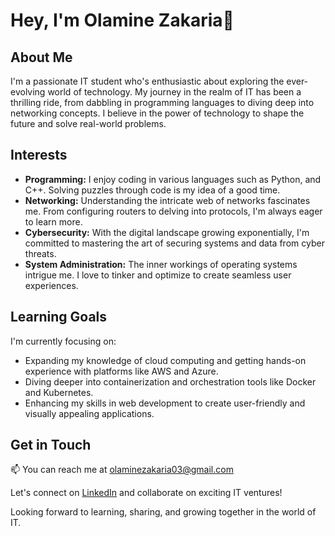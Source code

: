 # Hey, I'm Olamine Zakaria👋

## About Me

I'm a passionate IT student who's enthusiastic about exploring the ever-evolving world of technology. My journey in the realm of IT has been a thrilling ride, from dabbling in programming languages to diving deep into networking concepts. I believe in the power of technology to shape the future and solve real-world problems.

## Interests

- **Programming:** I enjoy coding in various languages such as Python, and C++. Solving puzzles through code is my idea of a good time.
- **Networking:** Understanding the intricate web of networks fascinates me. From configuring routers to delving into protocols, I'm always eager to learn more.
- **Cybersecurity:** With the digital landscape growing exponentially, I'm committed to mastering the art of securing systems and data from cyber threats.
- **System Administration:** The inner workings of operating systems intrigue me. I love to tinker and optimize to create seamless user experiences.

## Learning Goals

I'm currently focusing on:
- Expanding my knowledge of cloud computing and getting hands-on experience with platforms like AWS and Azure.
- Diving deeper into containerization and orchestration tools like Docker and Kubernetes.
- Enhancing my skills in web development to create user-friendly and visually appealing applications.

## Get in Touch

📫 You can reach me at olaminezakaria03@gmail.com

Let's connect on [LinkedIn](https://www.linkedin.com/in/zakaria-olamine-08a4b5230/) and collaborate on exciting IT ventures!

Looking forward to learning, sharing, and growing together in the world of IT.
